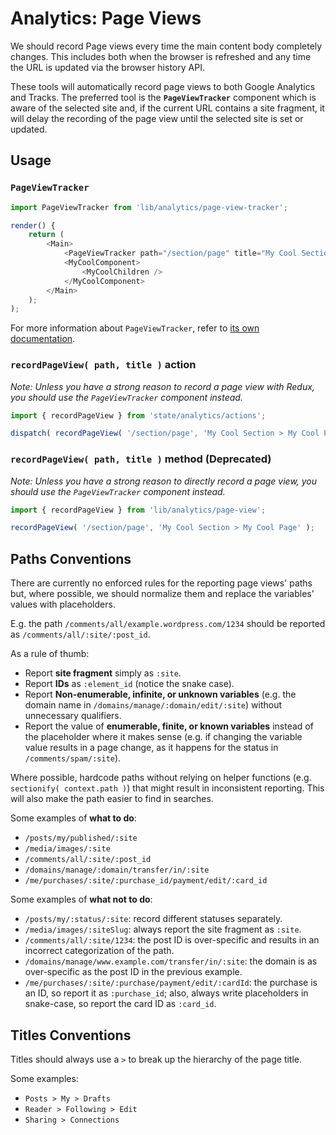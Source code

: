 Analytics: Page Views
=====================

We should record Page views every time the main content body completely changes. This includes both when the browser is refreshed and any time the URL is updated via the browser history API.

These tools will automatically record page views to both Google Analytics and Tracks. The preferred tool is the **`PageViewTracker`** component which is aware of the selected site and, if the current URL contains a site fragment, it will delay the recording of the page view until the selected site is set or updated.

## Usage

### `PageViewTracker`

```js
import PageViewTracker from 'lib/analytics/page-view-tracker';

render() {
	return (
		<Main>
			<PageViewTracker path="/section/page" title="My Cool Section > My Cool Page" />
			<MyCoolComponent>
				<MyCoolChildren />
			</MyCoolComponent>
		</Main>
	);
);
```

For more information about `PageViewTracker`, refer to [its own documentation](https://github.com/Automattic/wp-calypso/tree/master/client/lib/analytics/page-view-tracker).

### `recordPageView( path, title )` action

_Note: Unless you have a strong reason to record a page view with Redux, you should use the `PageViewTracker` component instead._

```js
import { recordPageView } from 'state/analytics/actions';

dispatch( recordPageView( '/section/page', 'My Cool Section > My Cool Page' ) );
```

### `recordPageView( path, title )` method (Deprecated)

_Note: Unless you have a strong reason to directly record a page view, you should use the `PageViewTracker` component instead._

```js
import { recordPageView } from 'lib/analytics/page-view';

recordPageView( '/section/page', 'My Cool Section > My Cool Page' );
```

## Paths Conventions

There are currently no enforced rules for the reporting page views' paths but, where possible, we should normalize them and replace the variables' values with placeholders.

E.g. the path `/comments/all/example.wordpress.com/1234` should be reported as `/comments/all/:site/:post_id`.

As a rule of thumb:

- Report **site fragment** simply as `:site`.
- Report **IDs** as `:element_id` (notice the snake case).
- Report **Non-enumerable, infinite, or unknown variables** (e.g. the domain name in `/domains/manage/:domain/edit/:site`) without unnecessary qualifiers.
- Report the value of **enumerable, finite, or known variables** instead of the placeholder where it makes sense (e.g. if changing the variable value results in a page change, as it happens for the status in `/comments/spam/:site`).

Where possible, hardcode paths without relying on helper functions (e.g. `sectionify( context.path )`) that might result in inconsistent reporting. This will also make the path easier to find in searches.

Some examples of **what to do**:

- `/posts/my/published/:site`
- `/media/images/:site`
- `/comments/all/:site/:post_id`
- `/domains/manage/:domain/transfer/in/:site`
- `/me/purchases/:site/:purchase_id/payment/edit/:card_id`

Some examples of **what not to do**:

- `/posts/my/:status/:site`: record different statuses separately.
- `/media/images/:siteSlug`: always report the site fragment as `:site`.
- `/comments/all/:site/1234`: the post ID is over-specific and results in an incorrect categorization of the path.
- `/domains/manage/www.example.com/transfer/in/:site`: the domain is as over-specific as the post ID in the previous example.
- `/me/purchases/:site/:purchase/payment/edit/:cardId`: the purchase is an ID, so report it as `:purchase_id`; also, always write placeholders in snake-case, so report the card ID as `:card_id`.

## Titles Conventions

Titles should always use a `>` to break up the hierarchy of the page title.

Some examples:

- `Posts > My > Drafts`
- `Reader > Following > Edit`
- `Sharing > Connections`
